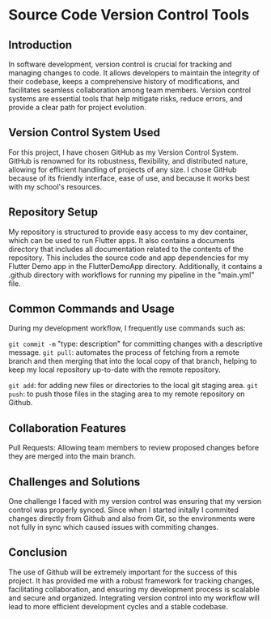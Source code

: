 # Source Code Version Control Tools

## Introduction
In software development, version control is crucial for tracking and managing changes to code. It allows developers to maintain the integrity of their codebase, keeps a comprehensive history of modifications, and facilitates seamless collaboration among team members. Version control systems are essential tools that help mitigate risks, reduce errors, and provide a clear path for project evolution.

## Version Control System Used
For this project, I have chosen GitHub as my Version Control System. GitHub is renowned for its robustness, flexibility, and distributed nature, allowing for efficient handling of projects of any size. I chose GitHub because of its friendly interface, ease of use, and because it works best with my school's resources.

## Repository Setup
My repository is structured to provide easy access to my dev container, which can be used to run Flutter apps. It also contains a documents directory that includes all documentation related to the contents of the repository. This includes the source code and app dependencies for my Flutter Demo app in the FlutterDemoApp directory. Additionally, it contains a .github directory with workflows for running my pipeline in the "main.yml" file.

## Common Commands and Usage
During my development workflow, I frequently use commands such as:

`git commit -m` "type: description" for committing changes with a descriptive message.
`git pull`:  automates the process of fetching from a remote branch and then merging that into the local copy of that branch, helping to keep my local repository up-to-date  with the remote repository.

`git add`: for adding new files or directories to the local git staging area.
`git push`: to push those files in the staging area to my remote repository on Github.

## Collaboration Features

Pull Requests: Allowing team members to review proposed changes before they are merged into the main branch.

## Challenges and Solutions
One challenge I faced with my version control  was ensuring that my version control was properly synced. Since when I started initally I commited changes directly from Github and also from Git, so the  environments were not fully in sync which caused issues with commiting changes.

## Conclusion
The use of Github will be extremely important for the success of this project. It has provided me with a robust framework for tracking changes, facilitating collaboration, and ensuring my development process is scalable and secure and organized. Integrating version control into my workflow will lead to more efficient development cycles and a stable codebase.